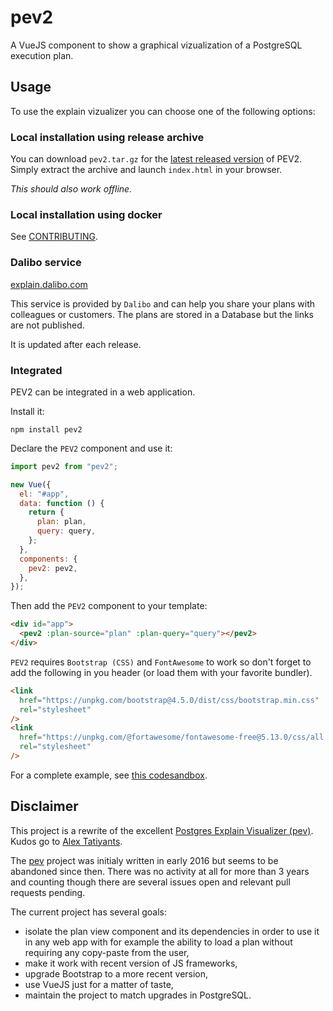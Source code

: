 # pev2

A VueJS component to show a graphical vizualization of a PostgreSQL execution plan.

## Usage

To use the explain vizualizer you can choose one of the following options:

### Local installation using release archive

You can download `pev2.tar.gz` for the [latest released
version](https://github.com/dalibo/pev2/releases/latest) of PEV2.
Simply extract the archive and launch `index.html` in your browser.

_This should also work offline._

### Local installation using docker

See [CONTRIBUTING](https://github.com/dalibo/pev2/blob/master/CONTRIBUTING.md).

### Dalibo service

[explain.dalibo.com][explain.dali.bo]

This service is provided by `Dalibo` and can help you share your plans with
colleagues or customers. The plans are stored in a Database but the links are
not published.

It is updated after each release.

### Integrated

PEV2 can be integrated in a web application.

Install it:

```
npm install pev2
```

Declare the `PEV2` component and use it:

```javascript
import pev2 from "pev2";

new Vue({
  el: "#app",
  data: function () {
    return {
      plan: plan,
      query: query,
    };
  },
  components: {
    pev2: pev2,
  },
});
```

Then add the `PEV2` component to your template:

```html
<div id="app">
  <pev2 :plan-source="plan" :plan-query="query"></pev2>
</div>
```

`PEV2` requires `Bootstrap (CSS)` and `FontAwesome` to work so don't forget to
add the following in you header (or load them with your favorite bundler).

```html
<link
  href="https://unpkg.com/bootstrap@4.5.0/dist/css/bootstrap.min.css"
  rel="stylesheet"
/>
<link
  href="https://unpkg.com/@fortawesome/fontawesome-free@5.13.0/css/all.css"
  rel="stylesheet"
/>
```

For a complete example, see [this codesandbox][codesandbox].

[pev]: https://github.com/AlexTatiyants/pev
[atatiyan]: https://github.com/AlexTatiyants
[codesandbox]: https://codesandbox.io/s/pev2-ry2dd
[demo]: https://dalibo.github.io/pev2
[explain.dali.bo]: https://explain.dalibo.com

## Disclaimer

This project is a rewrite of the excellent [Postgres Explain Visualizer
(pev)][pev]. Kudos go to [Alex Tatiyants][atatiyan].

The [pev][pev] project was initialy written in early 2016 but seems to be
abandoned since then. There was no activity at all for more than 3 years and
counting though there are several issues open and relevant pull requests
pending.

The current project has several goals:

- isolate the plan view component and its dependencies in order to use it in
  any web app with for example the ability to load a plan without requiring
  any copy-paste from the user,
- make it work with recent version of JS frameworks,
- upgrade Bootstrap to a more recent version,
- use VueJS just for a matter of taste,
- maintain the project to match upgrades in PostgreSQL.
